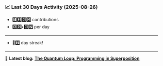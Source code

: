 <!--START_STATS-->
### 📈 Last 30 Days Activity (2025-08-26)  
- **1️⃣2️⃣0️⃣2️⃣** contributions  
- **4️⃣0️⃣•0️⃣7️⃣** per day
---
- **🎱7️⃣** day streak!
---
📝 **Latest blog:** [**The Quantum Loop: Programming in Superposition**](https://andriak.com/blog/quantum-loop)
<!--END_STATS-->
